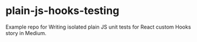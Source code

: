# plain-js-hooks-testing
Example repo for Writing isolated plain JS unit tests for React custom Hooks story in Medium.
